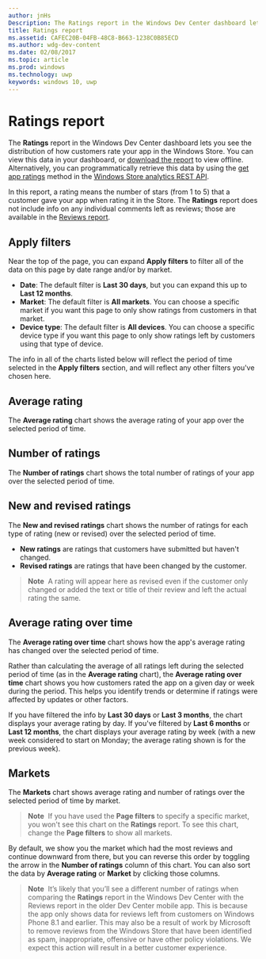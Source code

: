 ---author: jnHsDescription: The Ratings report in the Windows Dev Center dashboard lets you see the distribution of how customers rate your app in the Windows Store.title: Ratings reportms.assetid: CAFEC20B-04FB-48C8-B663-1238C0B85ECDms.author: wdg-dev-contentms.date: 02/08/2017ms.topic: articlems.prod: windowsms.technology: uwpkeywords: windows 10, uwp---# Ratings reportThe **Ratings** report in the Windows Dev Center dashboard lets you see the distribution of how customers rate your app in the Windows Store. You can view this data in your dashboard, or [download the report](download-analytic-reports.md) to view offline. Alternatively, you can programmatically retrieve this data by using the [get app ratings](../monetize/get-app-ratings.md) method in the [Windows Store analytics REST API](../monetize/access-analytics-data-using-windows-store-services.md).In this report, a rating means the number of stars (from 1 to 5) that a customer gave your app when rating it in the Store. The **Ratings** report does not include info on any individual comments left as reviews; those are available in the [Reviews report](reviews-report.md).## Apply filtersNear the top of the page, you can expand **Apply filters** to filter all of the data on this page by date range and/or by market.-   **Date**: The default filter is **Last 30 days**, but you can expand this up to **Last 12 months**.-   **Market**: The default filter is **All markets**. You can choose a specific market if you want this page to only show ratings from customers in that market.-   **Device type**: The default filter is **All devices**. You can choose a specific device type if you want this page to only show ratings left by customers using that type of device.The info in all of the charts listed below will reflect the period of time selected in the **Apply filters** section, and will reflect any other filters you've chosen here.## Average ratingThe **Average rating** chart shows the average rating of your app over the selected period of time.## Number of ratingsThe **Number of ratings** chart shows the total number of ratings of your app over the selected period of time.## New and revised ratingsThe **New and revised ratings** chart shows the number of ratings for each type of rating (new or revised) over the selected period of time.-   **New ratings** are ratings that customers have submitted but haven't changed.-   **Revised ratings** are ratings that have been changed by the customer.>**Note**  A rating will appear here as revised even if the customer only changed or added the text or title of their review and left the actual rating the same.## Average rating over timeThe **Average rating over time** chart shows how the app's average rating has changed over the selected period of time.Rather than calculating the average of all ratings left during the selected period of time (as in the **Average rating** chart), the **Average rating over time** chart shows you how customers rated the app on a given day or week during the period. This helps you identify trends or determine if ratings were affected by updates or other factors.If you have filtered the info by **Last 30 days** or **Last 3 months**, the chart displays your average rating by day. If you've filtered by **Last 6 months** or **Last 12 months**, the chart displays your average rating by week (with a new week considered to start on Monday; the average rating shown is for the previous week).## MarketsThe **Markets** chart shows average rating and number of ratings over the selected period of time by market.> **Note**  If you have used the **Page filters** to specify a specific market, you won't see this chart on the **Ratings** report. To see this chart, change the **Page filters** to show all markets.By default, we show you the market which had the most reviews and continue downward from there, but you can reverse this order by toggling the arrow in the **Number of ratings** column of this chart. You can also sort the data by **Average rating** or **Market** by clicking those columns.> **Note**  It’s likely that you’ll see a different number of ratings when comparing the **Ratings** report in the Windows Dev Center with the Reviews report in the older Dev Center mobile app. This is because the app only shows data for reviews left from customers on Windows Phone 8.1 and earlier. This may also be a result of work by Microsoft to remove reviews from the Windows Store that have been identified as spam, inappropriate, offensive or have other policy violations. We expect this action will result in a better customer experience.  
